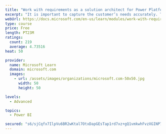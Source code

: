 ```yaml
---
title: "Work with requirements as a solution architect for Power Platform and Dynamics 365"
excerpt: "It is important to capture the customer’s needs accurately. This module explains how to capture requirements and identify functional and non-functional items."
webUrl: https://docs.microsoft.com/en-us/learn/modules/work-with-requirements/
type: course
price: Free
length: PT23M
ratings:
  count: 219
  average: 4.73516
heat: 50

provider:
  name: Microsoft Learn
  domain: microsoft.com
  images:
    - url: /assets/images/organizations/microsoft.com-50x50.jpg
      width: 50
      height: 50

levels:
  - Advanced

topics:
  - Power BI

secured: "s6/sjCqfx7IlpVu6BR2wKtal7OtxDapGEsTap1rd7xz+gQ1vmkwhFvzXGINP7FRUO8cakeOYcqfF9j32WFSHi3asy2rDZOBAfa1wrriVKck0V1BI4Ra5T23BgoVRCe1WsKIUltDAnOIbx9L6WSIp/jouth+YcC0aDykSEOxf24I8qhXQW5/xwKLcDRv9Wp+aAoV7krNcx7r0AFk9GfMpTHu8LfbriphZWYOLxM5Ao2vjdZ8loqkIgnLp0UvvwrfevYa2kGm3wCQlZmOuJ+mxwRJ7mr/zeywSWcUeQy5utUe1a8SzvCruDCz8ds5Gl2AnliUqreO1nbnf9aCjDvFTh3yP8kvHTPb0Tm7hq8Ank9H+IF78l9M24gHY5aZtNlBB0kBHj7uZ+jte+D7Clj/XAA==;IYF6RYcpfDLaz7Ifw5FR8A=="
---
```


